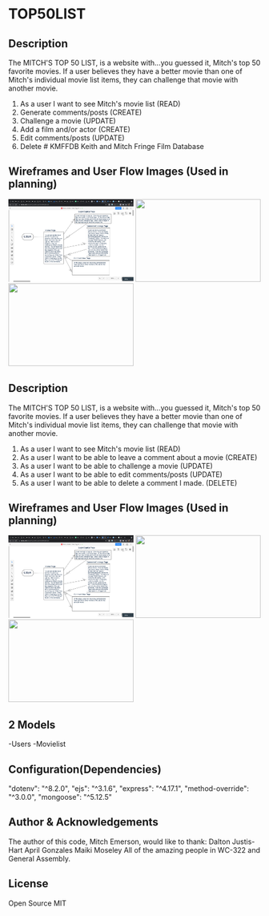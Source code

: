 # TOP50LIST

## Description
The MITCH'S TOP 50 LIST, is a website with...you guessed it, Mitch's top 50 favorite movies.  If a user believes they have a better movie 
than one of Mitch's individual movie list items, they can challenge that movie with another movie.

 1) As a user I want to see Mitch's movie list (READ)
 2) Generate comments/posts (CREATE)
 3) Challenge a movie (UPDATE)
 4) Add a film and/or actor (CREATE)
 5) Edit comments/posts (UPDATE)
 6) Delete # KMFFDB Keith and Mitch Fringe Film Database


## Wireframes and User Flow Images (Used in planning)

<img src="./public/images/ERD.png" width ="250" height ="165" /> 

<img src="./public/images/top50_home.png" width ="250" height ="165" />

<img src="./public/images/top50_comments.png" width ="250" height ="165" />

## Description
The MITCH'S TOP 50 LIST, is a website with...you guessed it, Mitch's top 50 favorite movies.  If a user believes they have a better movie 
than one of Mitch's individual movie list items, they can challenge that movie with another movie.

 1) As a user I want to see Mitch's movie list (READ)
 2) As a user I want to be able to leave a comment about a movie (CREATE)
 3) As a user I want to be able to challenge a movie (UPDATE)
 5) As a user I want to be able to edit comments/posts (UPDATE)
 6) As a user I want to be able to delete a comment I made. (DELETE)


## Wireframes and User Flow Images (Used in planning)

<img src="./public/images/user-flow.png" width ="250" height ="165" /> 

<img src="./public/images/wireframe_comments.png" width ="250" height ="165" /> 

<img src="./public/images/wireframe_movies.png" width ="250" height ="165" />

## 2 Models
-Users
-Movielist

## Configuration(Dependencies)

"dotenv": "^8.2.0",
"ejs": "^3.1.6",
"express": "^4.17.1",
"method-override": "^3.0.0",
"mongoose": "^5.12.5"

## Author & Acknowledgements

The author of this code, Mitch Emerson, would like to thank:
Dalton Justis-Hart
April Gonzales
Maiki Moseley
All of the amazing people in WC-322
and General Assembly.

## License

Open Source MIT